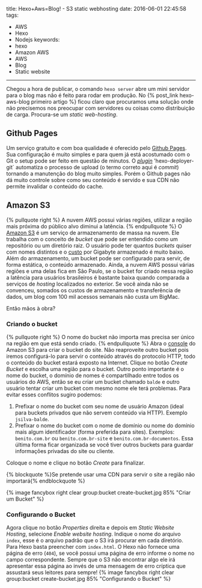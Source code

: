 title: Hexo+Aws=Blog! - S3 static webhosting
date: 2016-06-01 22:45:58
tags: 
   - AWS
   - Hexo
   - Nodejs
keywords:
   - hexo
   - Amazon AWS
   - AWS
   - Blog
   - Static website
---
Chegou a hora de publicar, o comando `hexo server` abre um mini servidor para o blog mas não é feito para rodar em produção. No {% post_link hexo-aws-blog primeiro artigo %} ficou claro que procuramos uma solução onde não precisemos nos preocupar com servidores ou coisas como distribuição de carga. Procura-se um *static web-hosting*.
<!-- more -->
## Github Pages
Um serviço gratuito e com boa qualidade é oferecido pelo [Github Pages][gh]. Sua configuração é muito simples e para quem já está acostumado com o Git o setup pode ser feito em questão de minutos. O *[plugin][hdg]* 'hexo-deployer-git` automatiza o processo de upload (o termo correto aqui é *commit*) tornando a manutenção do blog muito simples. Porém o Github pages não dá muito controle sobre como seu conteúdo é servido e sua CDN não permite invalidar o conteúdo do cache.

## Amazon S3
{% pullquote right %}
A nuvem AWS possui várias regiões, utilizar a região mais próxima do público alvo diminui a latência.
{% endpullquote %}
O [Amazon S3][s3] é um serviço de armazenamento de massa na nuvem. Ele trabalha com o conceito de *bucket* que pode ser entendido como um repositório ou um diretório raiz. O usuário pode ter quantos *buckets* quiser com nomes distintos e o [custo][s3c] por Gigabyte armazenado é muito baixo. Além do armazenamento, um bucket pode ser configurado para servir, de forma estática, o conteúdo armazenado. Ainda, a nuvem AWS possui várias regiões e uma delas fica em São Paulo, se o bucket for criado nessa região a latência para usuários brasileiros é bastante baixa quando comparada a serviços de *hosting* localizados no exterior. Se você ainda não se convenceu, somados os custos de armazenamento e transferência de dados, um blog com 100 mil acessos semanais não custa um BigMac.


Então mãos à obra?

### Criando o bucket
{% pullquote right %}
O nome do bucket não importa mas precisa ser único na região em que está sendo criado.
{% endpullquote %}
Abra o [console][s3con] do Amazon S3 para criar o bucket do site. Não reaproveite outro bucket pois iremos configurá-lo para servir o conteúdo através do protocolo HTTP, todo o conteúdo do bucket estará exposto na Internet. Clique no botão *Create Bucket* e escolha uma região para o bucket. Outro ponto importante é o nome do bucket, o domínio de nomes é compartilhado entre todos os usuários do AWS, então se eu criar um bucket chamado `balde` e outro usuário tentar criar um bucket com mesmo nome ele terá problemas. Para evitar esses conflitos sugiro podemos:

1. Prefixar o nome do bucket com seu nome de usuário Amazon (ideal para buckets privados que não servem conteúdo via HTTP). Exemplo `jsilva-balde`.
2. Prefixar o nome do bucket com o nome de domínio ou nome do domínio mais algum identificador (forma preferida para sites). Exemplos: `benito.com.br` ou `benito.com.br-site` e `benito.com.br-documentos`. Essa última forma ficar organizada se você tiver outros buckets para guardar informações privadas do site ou cliente.

Coloque o nome e clique no botão *Create* para finalizar.

{% blockquote %}Se pretende usar uma CDN para servir o site a região não importará{% endblockquote %}

{% image fancybox right clear group:bucket create-bucket.jpg  85% "Criar um Bucket" %}

### Configurando o Bucket
Agora clique no botão *Properties* direita e depois em *Static Website Hosting*, selecione *Enable website hosting*. Indique o nome do arquivo `index`, esse é o arquivo padrão que o S3 irá procurar em cada diretório. Para Hexo basta preencher com `index.html`. O Hexo não fornece uma página de erro (`404`), se você possui uma página de erro informe o nome no campo correspondente. Sempre que o S3 não encontrar algo ele irá apresentar essa página ao invés de uma mensagem de erro críptica que assustará seus leitores para sempre! 
{% image fancybox right clear group:bucket create-bucket.jpg  85% "Configurando o Bucket" %}

[gh]: https://pages.github.com
[hdg]: https://hexo.io/docs/deployment.html
[s3]: https://aws.amazon.com/s3/
[s3c]: https://aws.amazon.com/s3/pricing/
[s3con]: https://console.aws.amazon.com/s3/home